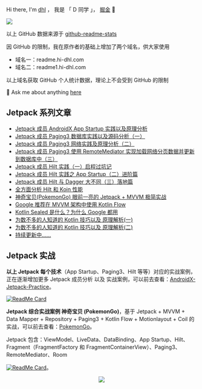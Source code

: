 
Hi there, I'm <a href="https://juejin.im/user/2594503168898744">dhl</a> ， 我是 「 D 同学 」， <a href="https://juejin.im/user/2594503168898744">掘金</a>  👋 

![](https://readme.hi-dhl.com/api?username=hi-dhl&show_icons=true&hide=prs)

以上 GitHub 数据来源于 [github-readme-stats](https://github.com/anuraghazra/github-readme-stats)

因 GitHub 的限制，我在原作者的基础上增加了两个域名，供大家使用

* 域名一：readme.hi-dhl.com
* 域名二：readme1.hi-dhl.com

以上域名获取 GitHub 个人统计数据，理论上不会受到 GitHub 的限制

💬 Ask me about anything [here](https://github.com/hi-dhl/hi-dhl/issues)

## Jetpack 系列文章

* [Jetpack 成员 AndroidX App Startup 实践以及原理分析](https://juejin.im/post/6844904190440013837)
* [Jetpack 成员 Paging3 数据库实践以及源码分析（一）](https://juejin.im/post/6844904193468137486)
* [Jetpack 成员 Paging3 网络实践及原理分析（二）](https://juejin.im/post/6844904196207345672)
* [Jetpack 成员 Paging3 使用 RemoteMediator 实现加载网络分页数据并更新到数据库中（三）](https://juejin.im/post/6854573220457086990#heading-1)
* [Jetpack 成员 Hilt 实践（一）启程过坑记](https://juejin.im/post/6844904198803292173?utm_source=gold_browser_extension) 
* [Jetpack 成员 Hilt 实践之 App Startup（二）进阶篇](https://juejin.im/post/6844904200590065672)
* [Jetpack 成员 Hilt 与 Dagger 大不同（三）落地篇](https://juejin.im/post/6845166890562617352)
* [全方面分析 Hilt 和 Koin 性能](https://juejin.im/post/6846687596370722823) 
* [神奇宝贝(PokemonGo)  眼前一亮的 Jetpack + MVVM 极简实战](https://juejin.im/post/6850037271253483534?utm_source=gold_browser_extension) 
* [Google 推荐在 MVVM 架构中使用 Kotlin Flow](https://juejin.im/post/6854573211930066951)
* [Kotlin Sealed 是什么？为什么 Google 都用](https://juejin.im/post/6859980718588575757)
* [为数不多的人知道的 Kotlin 技巧以及 原理解析(一)](https://juejin.im/post/5edfd7c9e51d45789a7f206d)
* [为数不多的人知道的 Kotlin 技巧以及 原理解析(二)](https://juejin.im/post/5f0747486fb9a07ea86dc881)
* [持续更新中......](https://github.com/hi-dhl/AndroidX-Jetpack-Practice)

## Jetpack 实战

**以上 Jetpack 每个技术**（App Startup、Paging3、Hilt 等等）对应的实战案例，正在逐渐增加更多 Jetpack 成员分析 以及 实战案例，可以前去查看：[AndroidX-Jetpack-Practice](https://github.com/hi-dhl/AndroidX-Jetpack-Practice)。

[![ReadMe Card](https://hi-dhl-readme.vercel.app/api/pin/?username=hi-dhl&repo=AndroidX-Jetpack-Practice)](https://github.com/hi-dhl/AndroidX-Jetpack-Practice)

**Jetpack 综合实战案例 神奇宝贝 (PokemonGo)**，基于 Jetpack + MVVM + Data Mapper + Repository + Paging3 + Kotlin Flow + Motionlayout + Coil 的实战，可以前去查看：[PokemonGo](https://github.com/hi-dhl/PokemonGo)。

Jetpack 包含：ViewModel、LiveData、DataBinding、App Startup、Hilt、Fragment（FragmentFactory 和  FragmentContainerView）、Paging3、RemoteMediator、Room

[![ReadMe Card](https://hi-dhl-readme.vercel.app/api/pin/?username=hi-dhl&repo=PokemonGo)](https://github.com/hi-dhl/PokemonGo)。

<p align="center">
<img src="http://cdn.51git.cn/2020-07-23-Pokemon12.png"/> 
</p>


<!--
**hi-dhl/hi-dhl** is a ✨ _special_ ✨ repository because its `README.md` (this file) appears on your GitHub profile.

Here are some ideas to get you started:

- 🔭 I’m currently working on ...
- 🌱 I’m currently learning ...
- 👯 I’m looking to collaborate on ...
- 🤔 I’m looking for help with ...
- 💬 Ask me about ...
- 📫 How to reach me: ...
- 😄 Pronouns: ...
- ⚡ Fun fact: ...
-->


